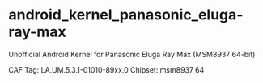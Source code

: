 # android_kernel_panasonic_eluga-ray-max
Unofficial Android Kernel for Panasonic Eluga Ray Max (MSM8937 64-bit)

CAF Tag: LA.UM.5.3.1-01010-89xx.0
Chipset: msm8937_64
